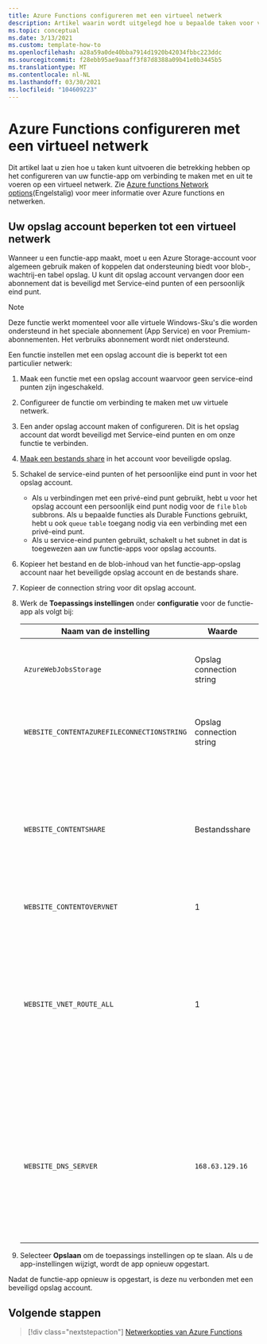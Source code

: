 ```yaml
---
title: Azure Functions configureren met een virtueel netwerk
description: Artikel waarin wordt uitgelegd hoe u bepaalde taken voor virtuele netwerken voor Azure Functions uitvoert.
ms.topic: conceptual
ms.date: 3/13/2021
ms.custom: template-how-to
ms.openlocfilehash: a28a59a0de40bba7914d1920b42034fbbc223ddc
ms.sourcegitcommit: f28ebb95ae9aaaff3f87d8388a09b41e0b3445b5
ms.translationtype: MT
ms.contentlocale: nl-NL
ms.lasthandoff: 03/30/2021
ms.locfileid: "104609223"
---
```

# <a name="how-to-configure-azure-functions-with-a-virtual-network"></a>Azure Functions configureren met een virtueel netwerk

Dit artikel laat u zien hoe u taken kunt uitvoeren die betrekking hebben op het configureren van uw functie-app om verbinding te maken met en uit te voeren op een virtueel netwerk. Zie [Azure functions Network options](functions-networking-options.md)(Engelstalig) voor meer informatie over Azure functions en netwerken.

## <a name="restrict-your-storage-account-to-a-virtual-network"></a>Uw opslag account beperken tot een virtueel netwerk 

Wanneer u een functie-app maakt, moet u een Azure Storage-account voor algemeen gebruik maken of koppelen dat ondersteuning biedt voor blob-, wachtrij-en tabel opslag. U kunt dit opslag account vervangen door een abonnement dat is beveiligd met Service-eind punten of een persoonlijk eind punt. 

> [!NOTE]  
> Deze functie werkt momenteel voor alle virtuele Windows-Sku's die worden ondersteund in het speciale abonnement (App Service) en voor Premium-abonnementen. Het verbruiks abonnement wordt niet ondersteund. 

Een functie instellen met een opslag account die is beperkt tot een particulier netwerk:

1. Maak een functie met een opslag account waarvoor geen service-eind punten zijn ingeschakeld.

1. Configureer de functie om verbinding te maken met uw virtuele netwerk.

1. Een ander opslag account maken of configureren.  Dit is het opslag account dat wordt beveiligd met Service-eind punten en om onze functie te verbinden.

1. [Maak een bestands share](../storage/files/storage-how-to-create-file-share.md#create-file-share) in het account voor beveiligde opslag.

1. Schakel de service-eind punten of het persoonlijke eind punt in voor het opslag account.  
    * Als u verbindingen met een privé-eind punt gebruikt, hebt u voor het opslag account een persoonlijk eind punt nodig voor de `file` `blob` subbrons.  Als u bepaalde functies als Durable Functions gebruikt, hebt u ook `queue` `table` toegang nodig via een verbinding met een privé-eind punt.
    * Als u service-eind punten gebruikt, schakelt u het subnet in dat is toegewezen aan uw functie-apps voor opslag accounts.

1. Kopieer het bestand en de blob-inhoud van het functie-app-opslag account naar het beveiligde opslag account en de bestands share.

1. Kopieer de connection string voor dit opslag account.

1. Werk de **Toepassings instellingen** onder **configuratie** voor de functie-app als volgt bij:

    | Naam van de instelling | Waarde | Opmerking |
    |----|----|----|
    | `AzureWebJobsStorage`| Opslag connection string | Dit is de connection string voor een beveiligd opslag account. |
    | `WEBSITE_CONTENTAZUREFILECONNECTIONSTRING` |  Opslag connection string | Dit is de connection string voor een beveiligd opslag account. |
    | `WEBSITE_CONTENTSHARE` | Bestandsshare | De naam van de bestands share die is gemaakt in het beveiligde opslag account waarin de project implementatie bestanden zich bevinden. |
    | `WEBSITE_CONTENTOVERVNET` | 1 | Nieuwe instelling |
    | `WEBSITE_VNET_ROUTE_ALL` | 1 | Hiermee wordt al het uitgaande verkeer via het virtuele netwerk geforceerd. Vereist wanneer het opslag account gebruikmaakt van verbindingen met een privé-eind punt. |
    | `WEBSITE_DNS_SERVER` | `168.63.129.16` | De DNS-server die door de app wordt gebruikt. Vereist wanneer het opslag account gebruikmaakt van verbindingen met een privé-eind punt. |

1. Selecteer **Opslaan** om de toepassings instellingen op te slaan. Als u de app-instellingen wijzigt, wordt de app opnieuw opgestart.  

Nadat de functie-app opnieuw is opgestart, is deze nu verbonden met een beveiligd opslag account.

## <a name="next-steps"></a>Volgende stappen

> [!div class="nextstepaction"]
> [Netwerkopties van Azure Functions](functions-networking-options.md)

